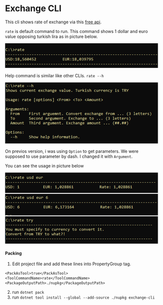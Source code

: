 # Exchange CLI

This cli shows rate of exchange via this [free api](https://api.exchangerate.host/latest). 

``rate`` is default command to run. 
This command shows 1 dollar and euro value opposing turkish lira as in picture below.

<img src="https://github.com/melihhtasci/exchange-cli/blob/main/doc_images/default.png?raw=true" />
<br/>

Help command is similar like other CLIs. ``rate --h``

<img src="https://github.com/melihhtasci/exchange-cli/blob/main/doc_images/help.png?raw=true" />
<br/>

On previos version, i was using ``Option`` to get parameters. 
We were supposed to use parameter by dash. I changed it with ``Argument``. 

You can see the usage in picture below

<img src="https://github.com/melihhtasci/exchange-cli/blob/main/doc_images/command-1.png?raw=true" />
<br/>


<img src="https://github.com/melihhtasci/exchange-cli/blob/main/doc_images/command-2.png?raw=true" />
<br/>


<img src="https://github.com/melihhtasci/exchange-cli/blob/main/doc_images/error.png?raw=true" />
<br/>

#### Packing

1. Edit project file and add these lines into PropertyGroup tag.
```
<PackAsTool>true</PackAsTool>
<ToolCommandName>rate</ToolCommandName>
<PackageOutputPath>./nupkg</PackageOutputPath>
```
2. run ``dotnet pack``
2. run ``dotnet tool install --global --add-source ./nupkg exchange-cli``




